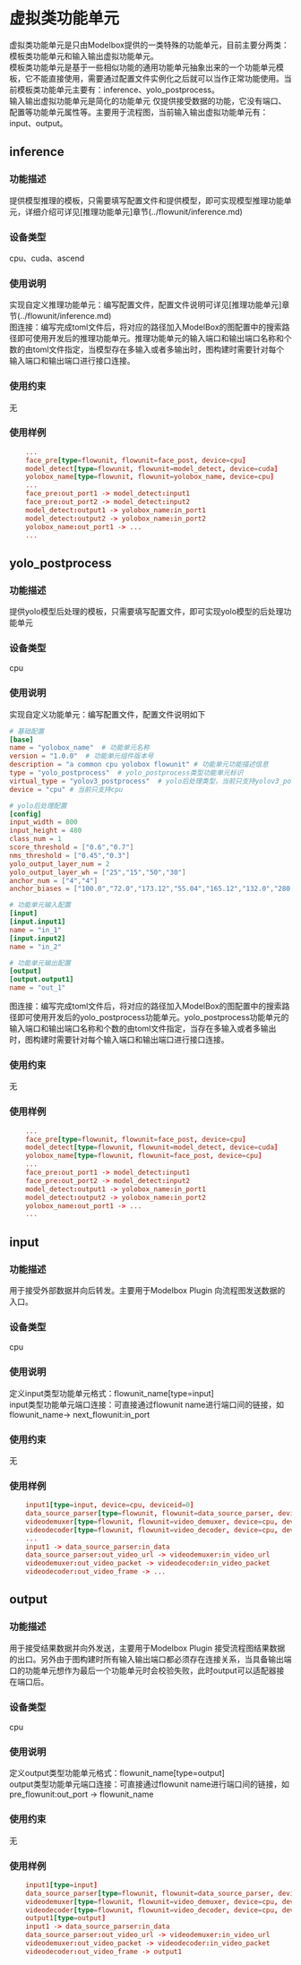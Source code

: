 # 虚拟类功能单元

虚拟类功能单元是只由Modelbox提供的一类特殊的功能单元，目前主要分两类：
模板类功能单元和输入输出虚拟功能单元。
<br>模板类功能单元是基于一些相似功能的通用功能单元抽象出来的一个功能单元模板，它不能直接使用，需要通过配置文件实例化之后就可以当作正常功能使用。当前模板类功能单元主要有：inference、yolo_postprocess。
<br>输入输出虚拟功能单元是简化的功能单元 仅提供接受数据的功能，它没有端口、配置等功能单元属性等。主要用于流程图，当前输入输出虚拟功能单元有：input、output。

## inference

### 功能描述

提供模型推理的模板，只需要填写配置文件和提供模型，即可实现模型推理功能单元，详细介绍可详见[推理功能单元]章节(../flowunit/inference.md)

### 设备类型

cpu、cuda、ascend

### 使用说明

实现自定义推理功能单元：编写配置文件，配置文件说明可详见[推理功能单元]章节(../flowunit/inference.md)
<br>
图连接：编写完成toml文件后，将对应的路径加入ModelBox的图配置中的搜索路径即可使用开发后的推理功能单元。推理功能单元的输入端口和输出端口名称和个数的由toml文件指定，当模型存在多输入或者多输出时，图构建时需要针对每个输入端口和输出端口进行接口连接。

### 使用约束

无

### 使用样例

```toml
    ...
    face_pre[type=flowunit, flowunit=face_post, device=cpu]
    model_detect[type=flowunit, flowunit=model_detect, device=cuda]
    yolobox_name[type=flowunit, flowunit=yolobox_name, device=cpu]
    ...
    face_pre:out_port1 -> model_detect:input1
    face_pre:out_port2 -> model_detect:input2
    model_detect:output1 -> yolobox_name:in_port1
    model_detect:output2 -> yolobox_name:in_port2
    yolobox_name:out_port1 -> ...
    ...
```

## yolo_postprocess

### 功能描述

提供yolo模型后处理的模板，只需要填写配置文件，即可实现yolo模型的后处理功能单元

### 设备类型

cpu

### 使用说明

实现自定义功能单元：编写配置文件，配置文件说明如下

```toml
# 基础配置
[base]
name = "yolobox_name"  # 功能单元名称
version = "1.0.0"  # 功能单元组件版本号
description = "a common cpu yolobox flowunit" # 功能单元功能描述信息
type = "yolo_postprocess"  # yolo_postprocess类型功能单元标识
virtual_type = "yolov3_postprocess"  # yolo后处理类型，当前只支持yolov3_postprocess，后续可扩展其他yolo版本类型
device = "cpu" # 当前只支持cpu

# yolo后处理配置
[config]   
input_width = 800
input_height = 480
class_num = 1
score_threshold = ["0.6","0.7"]
nms_threshold = ["0.45","0.3"]
yolo_output_layer_num = 2
yolo_output_layer_wh = ["25","15","50","30"]
anchor_num = ["4","4"]
anchor_biases = ["100.0","72.0","173.12","55.04","165.12","132.0","280.0","252.0"," 10.0","8.0","20.0","16.0","30.0","24.0","67.0","56.0"]

# 功能单元输入配置
[input]
[input.input1]
name = "in_1"
[input.input2]
name = "in_2"

# 功能单元输出配置
[output]
[output.output1]
name = "out_1"
```

图连接：编写完成toml文件后，将对应的路径加入ModelBox的图配置中的搜索路径即可使用开发后的yolo_postprocess功能单元。yolo_postprocess功能单元的输入端口和输出端口名称和个数的由toml文件指定，当存在多输入或者多输出时，图构建时需要针对每个输入端口和输出端口进行接口连接。

### 使用约束

无

### 使用样例

```toml
    ...
    face_pre[type=flowunit, flowunit=face_post, device=cpu]
    model_detect[type=flowunit, flowunit=model_detect, device=cuda]
    yolobox_name[type=flowunit, flowunit=face_post, device=cpu]
    ...
    face_pre:out_port1 -> model_detect:input1
    face_pre:out_port2 -> model_detect:input2
    model_detect:output1 -> yolobox_name:in_port1
    model_detect:output2 -> yolobox_name:in_port2
    yolobox_name:out_port1 -> ...
    ...
```

## input

### 功能描述

用于接受外部数据并向后转发。主要用于Modelbox Plugin 向流程图发送数据的入口。

### 设备类型

cpu

### 使用说明

定义input类型功能单元格式：flowunit_name[type=input]
<br>
input类型功能单元端口连接：可直接通过flowunit name进行端口间的链接，如 flowunit_name-> next_flowunit:in_port

### 使用约束

无

### 使用样例

```toml
    input1[type=input, device=cpu, deviceid=0]
    data_source_parser[type=flowunit, flowunit=data_source_parser, device=cpu, deviceid=0, retry_interval_ms = 1000] 
    videodemuxer[type=flowunit, flowunit=video_demuxer, device=cpu, deviceid=0]
    videodecoder[type=flowunit, flowunit=video_decoder, device=cpu, deviceid=0,pix_fmt=nv12]  
    ...
    input1 -> data_source_parser:in_data
    data_source_parser:out_video_url -> videodemuxer:in_video_url
    videodemuxer:out_video_packet -> videodecoder:in_video_packet
    videodecoder:out_video_frame -> ...
```

## output

### 功能描述

用于接受结果数据并向外发送，主要用于Modelbox Plugin 接受流程图结果数据的出口。另外由于图构建时所有输入输出端口都必须存在连接关系，当具备输出端口的功能单元想作为最后一个功能单元时会校验失败，此时output可以适配器接在端口后。

### 设备类型

cpu

### 使用说明

定义output类型功能单元格式：flowunit_name[type=output]
<br>
output类型功能单元端口连接：可直接通过flowunit name进行端口间的链接，如 pre_flowunit:out_port -> flowunit_name

### 使用约束

无

### 使用样例

```toml
    input1[type=input]
    data_source_parser[type=flowunit, flowunit=data_source_parser, device=cpu, deviceid=0, retry_interval_ms = 1000] 
    videodemuxer[type=flowunit, flowunit=video_demuxer, device=cpu, deviceid=0]
    videodecoder[type=flowunit, flowunit=video_decoder, device=cpu, deviceid=0,pix_fmt=nv12]  
    output1[type=output]
    input1 -> data_source_parser:in_data
    data_source_parser:out_video_url -> videodemuxer:in_video_url
    videodemuxer:out_video_packet -> videodecoder:in_video_packet
    videodecoder:out_video_frame -> output1
```
